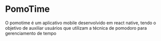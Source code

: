 # PomoTime
O pomotime é um aplicativo mobile desenvolvido em react native, tendo o objetivo de auxiliar usuários que utilizam a técnica de pomodoro para gerenciamento de tempo
